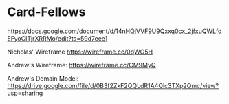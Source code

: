# Card-Fellows

https://docs.google.com/document/d/14nHQjVVF9U9Qxxq0cx_2jfxuQWLfdEFyoCITjrXRRMo/edit?ts=59d7eee1


Nicholas' Wireframe https://wireframe.cc/0qWO5H

Andrew's Wireframe: https://wireframe.cc/CM9MyQ

Andrew's Domain Model: https://drive.google.com/file/d/0B3f2ZkF2QQLdR1A4Qlc3TXp2Qmc/view?usp=sharing
